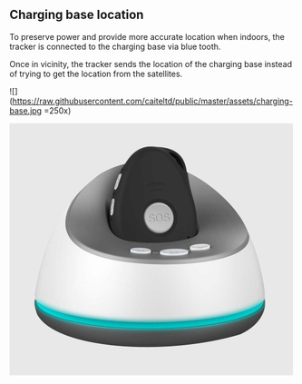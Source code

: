 ## Charging base location
To preserve power and provide more accurate location when indoors, the tracker is connected to the charging base via blue tooth.

Once in vicinity, the tracker sends the location of the charging base instead of trying to get the location from the satellites.

![](https://raw.githubusercontent.com/caiteltd/public/master/assets/charging-base.jpg =250x)

![charging base](https://raw.githubusercontent.com/caiteltd/public/master/assets/charging-base.jpg)
